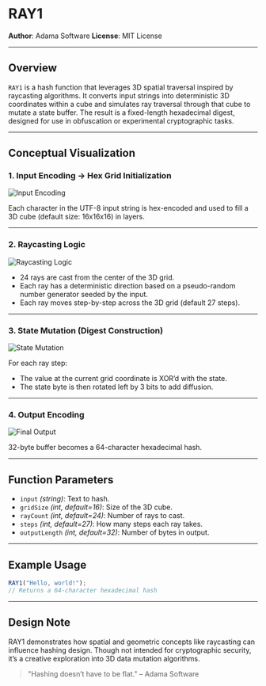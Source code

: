 # RAY1

**Author**: Adama Software
**License**: MIT License

---

## Overview

`RAY1` is a hash function that leverages 3D spatial traversal inspired by raycasting algorithms. It converts input strings into deterministic 3D coordinates within a cube and simulates ray traversal through that cube to mutate a state buffer. The result is a fixed-length hexadecimal digest, designed for use in obfuscation or experimental cryptographic tasks.

---

## Conceptual Visualization

### 1. Input Encoding → Hex Grid Initialization

![Input Encoding](https://user-images.githubusercontent.com/your-username/input-encoding-3d-grid.png)

Each character in the UTF-8 input string is hex-encoded and used to fill a 3D cube (default size: 16x16x16) in layers.

---

### 2. Raycasting Logic

![Raycasting Logic](https://user-images.githubusercontent.com/your-username/3d-raycasting-paths.png)

* 24 rays are cast from the center of the 3D grid.
* Each ray has a deterministic direction based on a pseudo-random number generator seeded by the input.
* Each ray moves step-by-step across the 3D grid (default 27 steps).

---

### 3. State Mutation (Digest Construction)

![State Mutation](https://user-images.githubusercontent.com/your-username/state-buffer-xor-rotation.png)

For each ray step:

* The value at the current grid coordinate is XOR’d with the state.
* The state byte is then rotated left by 3 bits to add diffusion.

---

### 4. Output Encoding

![Final Output](https://user-images.githubusercontent.com/your-username/final-hash-output.png)

32-byte buffer becomes a 64-character hexadecimal hash.

---

## Function Parameters

* `input` *(string)*: Text to hash.
* `gridSize` *(int, default=16)*: Size of the 3D cube.
* `rayCount` *(int, default=24)*: Number of rays to cast.
* `steps` *(int, default=27)*: How many steps each ray takes.
* `outputLength` *(int, default=32)*: Number of bytes in output.

---

## Example Usage

```js
RAY1("Hello, world!");
// Returns a 64-character hexadecimal hash
```

---

## Design Note

RAY1 demonstrates how spatial and geometric concepts like raycasting can influence hashing design. Though not intended for cryptographic security, it’s a creative exploration into 3D data mutation algorithms.

> "Hashing doesn’t have to be flat." – Adama Software
